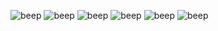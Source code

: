 ![beep](https://gallery.crd.co/assets/images/gallery11/d9839ccd_original.png?v=758f1f62) ![beep](https://gallery.crd.co/assets/images/gallery11/f43d5651_original.gif?v=758f1f62) ![beep](https://gallery.crd.co/assets/images/gallery11/ca0f9872_original.jpg?v=758f1f62) ![beep](https://gallery.crd.co/assets/images/gallery11/405c641c_original.jpg?v=758f1f62) ![beep](https://gallery.crd.co/assets/images/gallery05/e430fd1d_original.gif?v=758f1f62) ![beep](https://gallery.crd.co/assets/images/gallery05/f70a3372_original.jpg?v=758f1f62)
<!--
**JestersPrivilege/JestersPrivilege** is a ✨ _special_ ✨ repository because its `README.md` (this file) appears on your GitHub profile.

Here are some ideas to get you started:

- 🔭 I’m currently working on ...
- 🌱 I’m currently learning ...
- 👯 I’m looking to collaborate on ...
- 🤔 I’m looking for help with ...
- 💬 Ask me about ...
- 📫 How to reach me: ...
- 😄 Pronouns: ...
- ⚡ Fun fact: ...
-->
